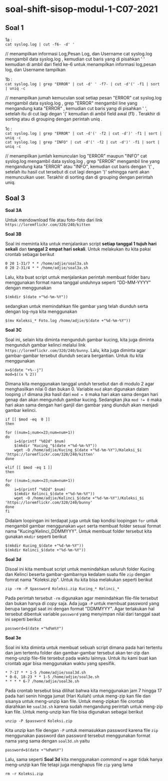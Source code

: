 # soal-shift-sisop-modul-1-C07-2021

## Soal 1

1a : <br> ``` cat syslog.log | cut -f6- -d' ' ```

//  menampilkan informasi Log,Pesan Log, dan Username
    cat syslog.log mengambil data syslog.log , kemudian cut baris yang di pisahkan ' ' kemudian di ambil dari field ke-6 untuk menampilkan informasi log,pesan log, dan Username
    tampilkan
 
1b : <br> ``` cat syslog.log | grep "ERROR" | cut -d' ' -f7- | cut -d'(' -f1 | sort | uniq -c ```

//  menampilkan jumah kemuculan soal setiap pesan "ERROR" 
    cat syslog.log mengambil data syslog.log , grep "ERROR" mengambil line yang mengandung kata "ERROR" , kemudian cut baris yang di pisahkan ' ', setelah itu di cut lagi degan '(' kemudian di ambil field awal (f1) . Terakhir di sorting atau di grouping dengan perintah uniq .
    
1c :<br> ``` cat syslog.log | grep "ERROR" | cut -d'(' -f2 | cut -d')' -f1 | sort | uniq -c ``` <br>
     ``` cat syslog.log | grep "INFO" | cut -d'(' -f2 | cut -d')' -f1 | sort | uniq -c ```
  
// menampilkan jumlah kemunculan log "ERROR" maupun "INFO"
  cat syslog.log mengambil data syslog.log , grep "ERROR" mengambil line yang mengandung kata "ERROR" atau "INFO", kemudian cut baris dengan '(' , setelah itu hasil cut tersebut di cut lagi dengan ')' sehingga nanti akan memunculkan user. Terakhir di sorting dan di grouping dengan perintah uniq.
  


## Soal 3

__Soal 3A__

Untuk mendownload file atau foto-foto dari link ``https://loremflickr.com/320/240/kitten``


__Soal 3B__

Soal ini meminta kita untuk menjalankan script **setiap tanggal 1 tujuh hari sekali** dan **tanggal 2 empat hari sekali**. Untuk melakukan itu kita pakai crontab sebagai berikut
```
0 20 1-31/7 * * /home/adjie/soal3a.sh
0 20 2-31/4 * * /home/adjie/soal3a.sh
```
Lalu, kita buat script untuk menjalankan perintah membuat folder baru menggunakan format nama tanggal unduhnya seperti "DD-MM-YYYY" dengan menggunakan
```
$(mkdir $(date +"%d-%m-%Y"))
```
sedangkan untuk memindahkan file gambar yang telah diunduh serta dengan log-nya kita menggunakan
```
$(mv Koleksi_* Foto.log /home/adjie/$(date +"%d-%m-%Y")) 
```

__Soal 3C__

Soal ini, selain kita diminta mengunduh gambar kucing, kita juga diminta mengunduh gambar kelinci melalui link ``https://loremflickr.com/320/240/bunny``. Lalu, kita juga diminta agar gambar-gambar tersebut diunduh secara bergantian. Untuk itu kita menggunakan
```
x=$(date "+%--j")
mod=$((x % 2))
```
Dimana kita menggunakan tanggal unduh tersebut dan di modulo 2 agar menghasilkan nilai 0 dan bukan 0. Variable ``mod`` akan digunakan dalam looping ``if`` dimana jika hasil dari ``mod = 0`` maka hari akan sama dengan hari genap dan akan mengunduh gambar kucing. Sedangkan jika ``mod != 0`` maka hari akan sama dengan hari ganjil dan gambar yang diunduh akan menjadi gambar kelinci.
```
if [[ $mod -eq  0 ]]
then

for ((num=1;num<=23;num=num+1))
do
	i=$(printf "%02d" $num)
	$(mkdir "Kucing_"$(date +"%d-%m-%Y"))
	wget -O /home/adjie/Kucing_$(date +"%d-%m-%Y")/Koleksi_$i 'https://loremflickr.com/320/240/kitten'
done

elif [[ $mod -eq 1 ]]
then

for ((num=1;num<=23;num=num+1))
do
	i=$(printf "%02d" $num)
	$(mkdir Kelinci_$(date +"%d-%m-%Y"))
	wget -O /home/adjie/Kelinci_$(date +"%d-%m-%Y")/Koleksi_$i 'https://loremflickr.com/320/240/bunny'
done
fi
```
Didalam loopingan ini terdapat juga untuk tiap kondisi loopingan ``for`` untuk mengambil gambar menggunakan ``wget`` serta membuat folder sesuai format nama "Kucing/Kelinci_DDMMYYY". Untuk membuat folder tersebut kita gunakan ``mkdir`` seperti berikut
```
$(mkdir Kucing_$(date +"%d-%m-%Y"))
$(mkdir Kelinci_$(date +"%d-%m-%Y"))
```

__Soal 3d__

Disoal ini kita membuat script untuk memindahkan seluruh folder Kucing dan Kelinci beserta gambar-gambarnya kedalam suatu file ``zip`` dengan fomrat nama "Koleksi.zip". Untuk itu kita bisa melakukan seperti berikut
```
zip -rm -P $password Koleksi.zip Kucing_* Kelinci_*
```
Pada perintah tersebut ``-rm`` digunakan agar memindahkan file-file tersebut dan bukan hanya di *copy* saja. Ada juga ``-P`` untuk membuat password yang berupa tanggal saat ini dengan format "DDMMYYY". Agar terlakukan hal tersebut dibentuk variable ``password`` yang menyimpan nilai dari tanggal saat ini seperti berikut
```
password=$(date +"%d%m%Y")
```

__Soal 3e__

Soal ini kita diminta untuk membuat sebuah script dimana pada hari tertentu dan jam tertentu folder dan gambar-gambar tersebut akan ter-zip dan meng-unzip file-file tersebut pada waktu lainnya. Untuk itu kami buat kan crontab agar bisa menggunakan waktu yang spesifik.
```
* 7-17 * * 1-5 /home/adjie/soal3d.sh
* 0-6, 18-23 * * 1-5 /home/adjie/soal3e.sh
* * * * 6-7 /home/adjie/soal3e.sh
```
Pada crontab tersebut bisa dilihat bahwa kita menggunakan jam 7 hingga 17 pada hari senin hingga jumat (Hari Kuliah) untuk meng-zip kan file dan sisanya untuk meng-unzip kan file. Untuk meng-zipkan file crontab diarahkan ke ``soal3d.sh`` karena sudah mengandung perintah untuk meng-zip kan file. Untuk meng-unzip kan file bisa digunakan sebagai berikut
```
unzip -P $password Koleksi.zip
```
Kita *unzip* kan file dengan ``-P`` untuk memasukkan password karena file ``zip`` menggunakan password dan password tersebut menggunakan format nama yang sama dengan ``soal3d.sh`` yaitu
```
password=$(date +"%d%m%Y")
```
Lalu, sama seperti **Soal 3d** kita menggunakan *command* ``rm`` agar tidak hanya meng-*unzip* kan file tetapi juga menghapus file ``zip`` yang lama
```
rm -r Koleksi.zip
```
